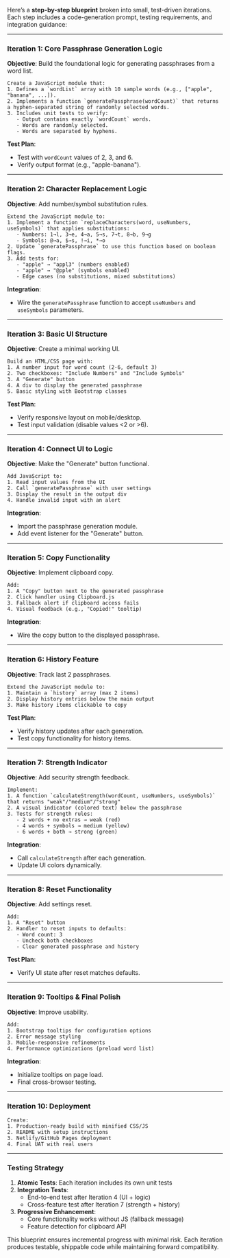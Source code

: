 Here’s a **step-by-step blueprint** broken into small, test-driven iterations. Each step includes a code-generation prompt, testing requirements, and integration guidance:

---

### **Iteration 1: Core Passphrase Generation Logic**
**Objective**: Build the foundational logic for generating passphrases from a word list.

```text
Create a JavaScript module that:
1. Defines a `wordList` array with 10 sample words (e.g., ["apple", "banana", ...]).
2. Implements a function `generatePassphrase(wordCount)` that returns a hyphen-separated string of randomly selected words.
3. Includes unit tests to verify:
   - Output contains exactly `wordCount` words.
   - Words are randomly selected.
   - Words are separated by hyphens.
```

**Test Plan**:
- Test with `wordCount` values of 2, 3, and 6.
- Verify output format (e.g., "apple-banana").

---

### **Iteration 2: Character Replacement Logic**
**Objective**: Add number/symbol substitution rules.

```text
Extend the JavaScript module to:
1. Implement a function `replaceCharacters(word, useNumbers, useSymbols)` that applies substitutions:
   - Numbers: 1→l, 3→e, 4→a, 5→s, 7→t, 8→b, 9→g
   - Symbols: @→a, $→s, !→i, *→o
2. Update `generatePassphrase` to use this function based on boolean flags.
3. Add tests for:
   - "apple" → "appl3" (numbers enabled)
   - "apple" → "@pple" (symbols enabled)
   - Edge cases (no substitutions, mixed substitutions)
```

**Integration**:
- Wire the `generatePassphrase` function to accept `useNumbers` and `useSymbols` parameters.

---

### **Iteration 3: Basic UI Structure**
**Objective**: Create a minimal working UI.

```text
Build an HTML/CSS page with:
1. A number input for word count (2-6, default 3)
2. Two checkboxes: "Include Numbers" and "Include Symbols"
3. A "Generate" button
4. A div to display the generated passphrase
5. Basic styling with Bootstrap classes
```

**Test Plan**:
- Verify responsive layout on mobile/desktop.
- Test input validation (disable values <2 or >6).

---

### **Iteration 4: Connect UI to Logic**
**Objective**: Make the "Generate" button functional.

```text
Add JavaScript to:
1. Read input values from the UI
2. Call `generatePassphrase` with user settings
3. Display the result in the output div
4. Handle invalid input with an alert
```

**Integration**:
- Import the passphrase generation module.
- Add event listener for the "Generate" button.

---

### **Iteration 5: Copy Functionality**
**Objective**: Implement clipboard copy.

```text
Add:
1. A "Copy" button next to the generated passphrase
2. Click handler using Clipboard.js
3. Fallback alert if clipboard access fails
4. Visual feedback (e.g., "Copied!" tooltip)
```

**Integration**:
- Wire the copy button to the displayed passphrase.

---

### **Iteration 6: History Feature**
**Objective**: Track last 2 passphrases.

```text
Extend the JavaScript module to:
1. Maintain a `history` array (max 2 items)
2. Display history entries below the main output
3. Make history items clickable to copy
```

**Test Plan**:
- Verify history updates after each generation.
- Test copy functionality for history items.

---

### **Iteration 7: Strength Indicator**
**Objective**: Add security strength feedback.

```text
Implement:
1. A function `calculateStrength(wordCount, useNumbers, useSymbols)` that returns "weak"/"medium"/"strong"
2. A visual indicator (colored text) below the passphrase
3. Tests for strength rules:
   - 2 words + no extras → weak (red)
   - 4 words + symbols → medium (yellow)
   - 6 words + both → strong (green)
```

**Integration**:
- Call `calculateStrength` after each generation.
- Update UI colors dynamically.

---

### **Iteration 8: Reset Functionality**
**Objective**: Add settings reset.

```text
Add:
1. A "Reset" button
2. Handler to reset inputs to defaults:
   - Word count: 3
   - Uncheck both checkboxes
   - Clear generated passphrase and history
```

**Test Plan**:
- Verify UI state after reset matches defaults.

---

### **Iteration 9: Tooltips & Final Polish**
**Objective**: Improve usability.

```text
Add:
1. Bootstrap tooltips for configuration options
2. Error message styling
3. Mobile-responsive refinements
4. Performance optimizations (preload word list)
```

**Integration**:
- Initialize tooltips on page load.
- Final cross-browser testing.

---

### **Iteration 10: Deployment**
```text
Create:
1. Production-ready build with minified CSS/JS
2. README with setup instructions
3. Netlify/GitHub Pages deployment
4. Final UAT with real users
```

---

### **Testing Strategy**
1. **Atomic Tests**: Each iteration includes its own unit tests
2. **Integration Tests**:
   - End-to-end test after Iteration 4 (UI + logic)
   - Cross-feature test after Iteration 7 (strength + history)
3. **Progressive Enhancement**:
   - Core functionality works without JS (fallback message)
   - Feature detection for clipboard API

This blueprint ensures incremental progress with minimal risk. Each iteration produces testable, shippable code while maintaining forward compatibility.
